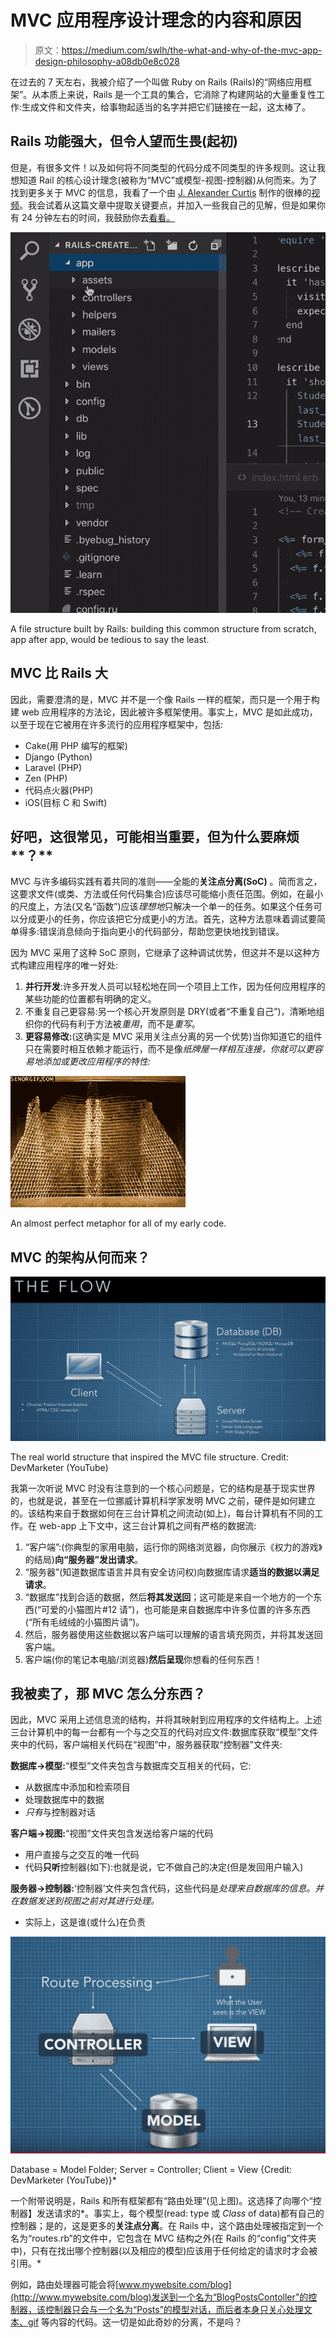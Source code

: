 # MVC 应用程序设计理念的内容和原因

> 原文：<https://medium.com/swlh/the-what-and-why-of-the-mvc-app-design-philosophy-a08db0e8c028>

在过去的 7 天左右，我被介绍了一个叫做 Ruby on Rails (Rails)的“网络应用框架”。从本质上来说，Rails 是一个工具的集合，它消除了构建网站的大量重复性工作:生成文件和文件夹，给事物起适当的名字并把它们链接在一起，这太棒了。

## Rails 功能强大，但令人望而生畏(起初)

但是，有很多文件！以及如何将不同类型的代码分成不同类型的许多规则。这让我想知道 Rail 的核心设计理念(被称为“MVC”或模型-视图-控制器)从何而来。为了找到更多关于 MVC 的信息，我看了一个由 [J. Alexander Curtis](https://devmarketer.io/learn/category/code/) 制作的很棒的[视频](https://www.youtube.com/watch?v=1IsL6g2ixak)。我会试着从这篇文章中提取关键要点，并加入一些我自己的见解，但是如果你有 24 分钟左右的时间，我鼓励你去[看看。](https://www.youtube.com/watch?v=1IsL6g2ixak)

![](img/02abce5b6975d62695ceb18db688acb4.png)

A file structure built by Rails: building this common structure from scratch, app after app, would be tedious to say the least.

## MVC 比 Rails 大

因此，需要澄清的是，MVC 并不是一个像 Rails 一样的框架，而只是一个用于构建 web 应用程序的方法论，因此被许多框架使用。事实上，MVC 是如此成功，以至于现在它被用在许多流行的应用程序框架中，包括:

*   Cake(用 PHP 编写的框架)
*   Django (Python)
*   Laravel (PHP)
*   Zen (PHP)
*   代码点火器(PHP)
*   iOS(目标 C 和 Swift)

## 好吧，这很常见，可能相当重要，但为什么要麻烦**？**

MVC 与许多编码实践有着共同的准则——全能的**关注点分离(SoC)** 。简而言之，这要求文件(或类、方法或任何代码集合)应该尽可能缩小责任范围。例如，在最小的尺度上，方法(又名“函数”)应该*理想地*只解决一个单一的任务。如果这个任务可以分成更小的任务，你应该把它分成更小的方法。首先，这种方法意味着调试要简单得多:错误消息倾向于指向更小的代码部分，帮助您更快地找到错误。

因为 MVC 采用了这种 SoC 原则，它继承了这种调试优势，但这并不是以这种方式构建应用程序的唯一好处:

1.  **并行开发**:许多开发人员可以轻松地在同一个项目上工作，因为任何应用程序的某些功能的位置都有明确的定义。
2.  不重复自己更容易:另一个核心开发原则是 DRY(或者“不重复自己”)，清晰地组织你的代码有利于方法被*重用*，而不是*重写*。
3.  **更容易修改:**(这确实是 MVC 采用关注点分离的另一个优势)当你知道它的组件只在需要时相互依赖才能运行，而不是像*纸牌屋一样相互连接，你就可以更容易地添加或更改应用程序的特性:*

![](img/803321f2b55bcf7432fe0cb0e6ddfd1f.png)

An almost perfect metaphor for all of my early code.

## MVC 的架构从何而来？

![](img/36755d55122d84acb448e553b009585e.png)

The real world structure that inspired the MVC file structure. Credit: DevMarketer (YouTube)

我第一次听说 MVC 时没有注意到的一个核心问题是，它的结构是基于现实世界的，也就是说，甚至在一位挪威计算机科学家发明 MVC 之前，硬件是如何建立的。该结构来自于数据如何在三台计算机之间流动(如上)，每台计算机有不同的工作。在 web-app 上下文中，这三台计算机之间有严格的数据流:

1.  “客户端”:(你典型的家用电脑，运行你的网络浏览器，向你展示《权力的游戏》的结局)**向“服务器”发出请求**。
2.  “服务器”(知道数据库语言并具有安全访问权)向数据库请求**适当的数据以满足请求**。
3.  “数据库”找到合适的数据，然后**将其发送回**；这可能是来自一个地方的一个东西(“可爱的小猫图片#12 请”)，也可能是来自数据库中许多位置的许多东西(“所有毛绒绒的小猫图片请”)。
4.  然后，服务器使用这些数据以客户端可以理解的语言填充网页，并将其发送回客户端。
5.  客户端(你的笔记本电脑/浏览器)**然后呈现**你想看的任何东西！

## 我被卖了，那 MVC 怎么分东西？

因此，MVC 采用上述信息流的结构，并将其映射到应用程序的文件结构上。上述三台计算机中的每一台都有一个与之交互的代码对应文件:数据库获取“模型”文件夹中的代码，客户端相关代码在“视图”中，服务器获取“控制器”文件夹:

**数据库→模型:**“模型”文件夹包含与数据库交互相关的代码，它:

*   从数据库中添加和检索项目
*   处理数据库中的数据
*   *只有*与控制器对话

**客户端→视图:**“视图”文件夹包含发送给客户端的代码

*   用户直接与之交互的唯一代码
*   代码**只听**控制器(如下):也就是说，它不做自己的决定(但是发回用户输入)

**服务器→控制器:**‘控制器’文件夹包含代码，这些代码是*处理来自数据库的信息。并在数据发送到视图之前对其进行处理。*

*   实际上，这是谁(或什么)在负责

![](img/dad3566f4ee4a3d14d3506c5e2c9ebde.png)

Database = Model Folder; Server = Controller; Client = View {Credit: DevMarketer (YouTube)}*

一个附带说明是，Rails 和所有框架都有“路由处理”(见上图)。这选择了向哪个“控制器】发送请求的*。事实上，每个模型(read: type 或 *Class* of data)都有自己的控制器；是的，这是更多的**关注点分离**。在 Rails 中，这个路由处理被指定到一个名为“routes.rb”的文件中，它包含在 MVC 结构之外(在 Rails 的“config”文件夹中)，只有在找出哪个控制器(以及相应的模型)应该用于任何给定的请求时才会被引用。*

例如，路由处理器可能会将[www.mywebsite.com/blog](http://www.mywebsite.com/blog)发送到一个名为“BlogPostsContoller”的控制器，该控制器只会与一个名为“Posts”的模型对话，而后者本身只关心处理文本、gif 等内容的代码。这一切是如此奇妙的分离，不是吗？